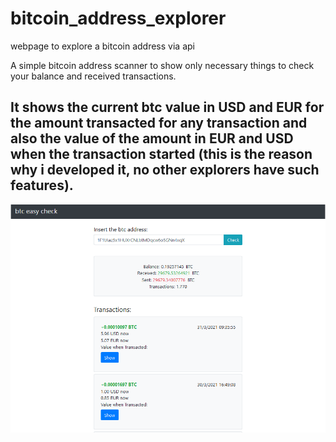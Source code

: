# bitcoin_address_explorer
webpage to explore a bitcoin address via api

A simple bitcoin address scanner to show only necessary things to check your balance and received transactions.

## It shows the current btc value in USD and EUR for the amount transacted for any transaction and also the value of the amount in EUR and USD when the transaction started (this is the reason why i developed it, no other explorers have such features).

<img src="preview.png" width="">
